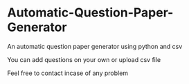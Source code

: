 # Automatic-Question-Paper-Generator
An automatic question paper generator using python and csv


You can add questions on your own or upload csv file

Feel free to contact incase of any problem
